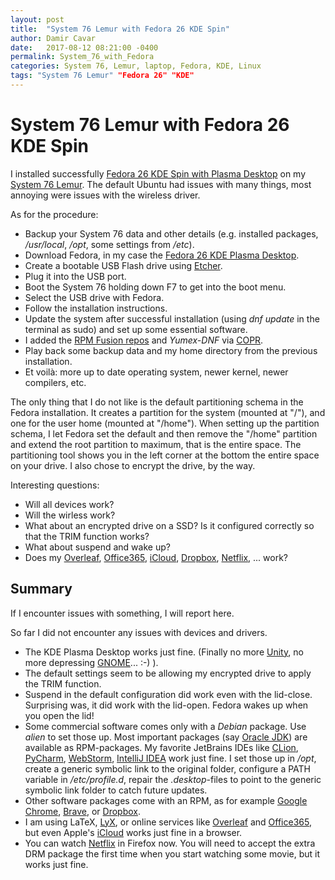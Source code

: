 ```yaml
---
layout: post
title:  "System 76 Lemur with Fedora 26 KDE Spin"
author: Damir Cavar
date:   2017-08-12 08:21:00 -0400
permalink: System_76_with_Fedora
categories: System 76, Lemur, laptop, Fedora, KDE, Linux
tags: "System 76 Lemur" "Fedora 26" "KDE"
---
```

# System 76 Lemur with Fedora 26 KDE Spin

I installed successfully [Fedora 26 KDE Spin with Plasma Desktop](https://spins.fedoraproject.org/kde/) on my [System 76 Lemur](https://system76.com/laptops/lemur). The default Ubuntu had issues with many things, most annoying were issues with the wireless driver.

As for the procedure:

- Backup your System 76 data and other details (e.g. installed packages, */usr/local*, */opt*, some settings from */etc*).
- Download Fedora, in my case the [Fedora 26 KDE Plasma Desktop](https://spins.fedoraproject.org/kde/download/index.html).
- Create a bootable USB Flash drive using [Etcher](https://etcher.io/).
- Plug it into the USB port.
- Boot the System 76 holding down F7 to get into the boot menu.
- Select the USB drive with Fedora.
- Follow the installation instructions.
- Update the system after successful installation (using *dnf update* in the terminal as sudo) and set up some essential software.
- I added the [RPM Fusion repos](https://rpmfusion.org/) and *Yumex-DNF* via [COPR](https://copr.fedorainfracloud.org/coprs/timlau/yumex-dnf/).
- Play back some backup data and my home directory from the previous installation.
- Et voilà: more up to date operating system, newer kernel, newer compilers, etc.

The only thing that I do not like is the default partitioning schema in the Fedora installation. It creates a partition for the system (mounted at "/"), and one for the user home (mounted at "/home"). When setting up the partition schema, I let Fedora set the default and then remove the "/home" partition and extend the root partition to maximum, that is the entire space. The partitioning tool shows you in the left corner at the bottom the entire space on your drive. I also chose to encrypt the drive, by the way.


Interesting questions:

- Will all devices work?
- Will the wirless work?
- What about an encrypted drive on a SSD? Is it configured correctly so that the TRIM function works?
- What about suspend and wake up?
- Does my [Overleaf](https://www.overleaf.com/), [Office365](https://www.office.com/), [iCloud](https://www.icloud.com/), [Dropbox](https://www.dropbox.com/install-linux), [Netflix](https://www.netflix.com/), ... work?


## Summary

If I encounter issues with something, I will report here.

So far I did not encounter any issues with devices and drivers.

- The KDE Plasma Desktop works just fine. (Finally no more [Unity](https://unity.ubuntu.com/), no more depressing [GNOME](https://www.gnome.org/)... :-) ).
- The default settings seem to be allowing my encrypted drive to apply the TRIM function.
- Suspend in the default configuration did work even with the lid-close. Surprising was, it did work with the lid-open. Fedora wakes up when you open the lid!
- Some commercial software comes only with a *Debian* package. Use *alien* to set those up. Most important packages (say [Oracle JDK](http://www.oracle.com/technetwork/java/javase/downloads/index.html)) are available as RPM-packages. My favorite JetBrains IDEs like [CLion](https://www.jetbrains.com/clion/), [PyCharm](https://www.jetbrains.com/pycharm/), [WebStorm](https://www.jetbrains.com/webstorm/), [IntelliJ IDEA](https://www.jetbrains.com/idea/) work just fine. I set those up in */opt*, create a generic symbolic link to the original folder, configure a PATH variable in */etc/profile.d*, repair the *.desktop*-files to point to the generic symbolic link folder to catch future updates.
- Other software packages come with an RPM, as for example [Google Chrome](https://www.google.com/chrome/browser/desktop/index.html), [Brave](https://github.com/brave/browser-laptop/blob/master/docs/linuxInstall.md), or [Dropbox](https://www.dropbox.com/install-linux).
- I am using LaTeX, [LyX](https://www.lyx.org/), or online services like [Overleaf](https://www.overleaf.com/) and [Office365](https://www.office.com/), but even Apple's [iCloud](https://www.icloud.com/) works just fine in a browser.
- You can watch [Netflix](https://www.netflix.com/) in Firefox now. You will need to accept the extra DRM package the first time when you start watching some movie, but it works just fine.

